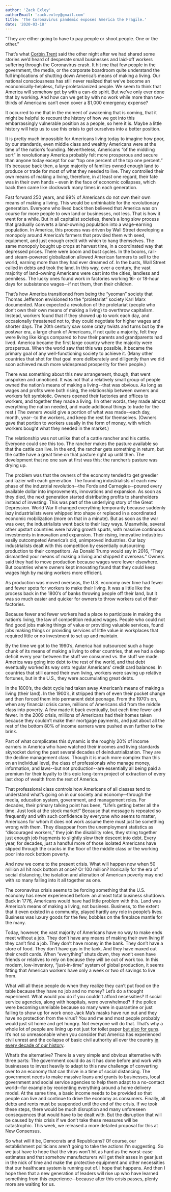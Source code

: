 ```yaml
---
author: 'Zack Exley'
authorEmail: 'zack.exley@gmail.com'
title: 'The Coronavirus pandemic exposes America the Fragile.'
date: '2020-03-18'
---
```


“They are either going to have to pay people or shoot people. One or the other.”

That’s what [Corbin Trent](https://twitter.com/corbintrent) said the other night after we had shared some stories we’d heard of desperate small businesses and laid-off workers suffering through the Coronavirus crash. It hit me that few people in the government, the media, or the corporate boardroom quite understand the full implications of shutting down America’s means of making a living. Our national consciousness has still never realized that we’ve become an economically-helpless, fully-proletarianized people. We seem to think that America will somehow get by with a can-do spirit. But we’ve only ever done that by working. And how can we get by with no work while more than two-thirds of Americans can’t even cover a $1,000 emergency expense?

It occurred to me that in the moment of awakening that is coming, that it might be helpful to recount the history of how we got into this embarrassingly vulnerable position as a people, so here it is. Maybe a little history will help us to use this crisis to get ourselves into a better position.

It is pretty much impossible for Americans living today to imagine how poor, by our standards, even middle class and wealthy Americans were at the time of the nation’s founding. Nevertheless, Americans “of the middling sort” in revolutionary America probably felt more prosperous and secure than anyone today except for our “top one percent of the top one percent.” It’s because back then, a large majority of families owned enough land to produce or trade for most of what they needed to live. They controlled their own means of making a living, therefore, in at least one regard, their fate was in their own hands – even in the face of economic collapses, which back then came like clockwork many times in each generation.

Fast forward 250 years, and 99% of Americans do not own their own means of making a living. This would be unthinkable for the revolutionary generation. Everyone who lived back then believed that America was on course for more people to own land or businesses, not less. That is how it went for a while. But in all capitalist societies, there’s a long slow process that gradually converts a land-owning population into a wage-earning population. In America, this process was driven by Wall Street developing a monopoly around America’s farmers that provided them with seed, equipment, and just enough credit with which to hang themselves. The same monopoly bought up crops at harvest time, in a coordinated way that depressed prices. There were boom and bust cycles. In the booms, rail- and steam-powered globalization allowed American farmers to sell to the world, earning more than they had ever dreamed of. In the busts, Wall Street called in debts and took the land. In this way, over a century, the vast majority of land-owning Americans were cast into the cities, landless and penniless. The lucky ones found work in factories working 16- or 18-hour days for subsistence wages--if not them, then their children.

That’s how America transitioned from being the “yeoman” society that Thomas Jefferson envisioned to the “proletariat” society Karl Marx documented. Marx expected a revolution of the proletariat (people who don’t own their own means of making a living) to overthrow capitalism. Instead, workers found that if they showed up to work each day, and occasionally threatened not to, they could negotiate for higher wages and shorter days. The 20th century saw some crazy twists and turns but by the postwar era, a large chunk of Americans, if not quite a majority, felt they were living like kings compared to how their parents and grandparents had lived. America became the first large country where the majority were prosperous. When the world saw that this was possible, it became the primary goal of any well-functioning society to achieve it. (Many other countries that shot for that goal more deliberately and diligently than we did soon achieved much more widespread prosperity for their people.)

There was something about this new arrangement, though, that went unspoken and unnoticed. It was not that a relatively small group of people owned the nation’s means of making a living--that was obvious. As long as wages and profits were both rising, the relationship between owners and workers felt symbiotic. Owners opened their factories and offices to workers, and together they made a living. (In other words, they made almost everything the nation needed, and made additional things to trade for the rest.) The owners would give a portion of what was made--each day, month, year--to the workers, and keep the rest for themselves. (Owners gave that portion to workers usually in the form of money, with which workers bought what they needed in the market.)

The relationship was not unlike that of a cattle rancher and his cattle. Everyone could see this too. The rancher makes the pasture available so that the cattle can live. In the end, the rancher gets something in return, but the cattle have a great time on that pasture right up until then. The development that no one saw at first was this: the rancher’s pasture was drying up.

The problem was that the owners of the economy tended to get greedier and lazier with each generation. The founding industrialists of each new phase of the industrial revolution--the Fords and Carnegies--poured every available dollar into improvements, innovations and expansion. As soon as they died, the next generation started distributing profits to shareholders instead of investing. This was part of the underlying story of the Great Depression. World War II changed everything temporarily because suddenly lazy industrialists were whipped into shape or replaced in a coordinated economic mobilization (more on that in a minute). But as soon as the war was over, the industrialists went back to their lazy ways. Meanwhile, several other upstart countries were having growth spurts, with massive continuous investments in innovation and expansion. Their rising, innovative industries easily outcompeted America’s old, unimproved industries. Our lazy industrialists dealt with this competition by essentially outsourcing production to their competitors. As Donald Trump would say in 2016, “They dismantled your means of making a living and shipped it overseas.” Owners said they had to move production because wages were lower elsewhere. But countries where owners kept innovating found that they could keep wages high by making workers more efficient.

As production was moved overseas, the U.S. economy over time had fewer and fewer spots for workers to make their living. It was a little like the process back in the 1800’s of banks throwing people off their land, but it was so much easier and quicker for owners to throw workers out of their factories.

Because fewer and fewer workers had a place to participate in making the nation’s living, the law of competition reduced wages. People who could not find good jobs making things of value or providing valuable services, found jobs making things or providing services of little value in workplaces that required little or no investment to set up and maintain.

By the time we got to the 1990’s, America had outsourced such a huge chunk of its means of making a living to other countries, that we had a deep deficit every year between the stuff we consumed vs. the stuff we made. America was going into debt to the rest of the world, and that debt eventually worked its way onto regular Americans’ credit card balances. In countries that still earned their own living, workers were saving up relative fortunes, but in the U.S., they were accumulating great debts.

In the 1800’s, the debt cycle had taken away American’s means of making a living (their land). In the 1900’s, it stripped them of even their pocket change and then forced them into permanent debt peonage. From the 1970’s on, when any financial crisis came, millions of Americans slid from the middle class into poverty. A few made it back eventually, but each time fewer and fewer. In the 2009 crisis, millions of Americans had their homes taken because they couldn’t make their mortgage payments, and just about all the rest of the bottom 80% of income earners were pushed even further to the brink.

Part of what complicates this dynamic is the roughly 20% of income earners in America who have watched their incomes and living standards skyrocket during the past several decades of deindustrialization. They are the decline management class. Though it is much more complex than this on an individual level, the class of professionals who manage money, information, and laws--but not production--are essentially all being paid a premium for their loyalty to this epic long-term project of extraction of every last drop of wealth from the rest of America.

That professional class controls how Americans of all classes tend to understand what’s going on in our society and economy--through the media, education system, government, and management roles. For decades, their primary talking point has been, “Life’s getting better all the time. Just look at the stock market!” Because that message is repeated so frequently and with such confidence by everyone who seems to matter, Americans for whom it does not work assume there must just be something wrong with them. They disappear from the unemployment statistics as “discouraged workers,” they join the disability roles, they string together just enough job fragments to slightly slow their descent into debt. Every year, for decades, just a handful more of those isolated Americans have slipped through the cracks in the floor of the middle class or the working poor into rock bottom poverty.

And now we come to the present crisis. What will happen now when 50 million all hit rock bottom at once? Or 100 million? Ironically for the era of social distancing, the isolation and alienation of American poverty may end with so many falling into it all together as one.

The coronavirus crisis seems to be forcing something that the U.S. economy has never experienced before: an almost total business shutdown. Back in 1776, Americans would have had little problem with this. Land was America’s means of making a living, not business. Business, to the extent that it even existed in a community, played hardly any role in people’s lives. Business was luxury goods for the few, bobbles on the fireplace mantle for the many.

Today, however, the vast majority of Americans have no way to make ends meet without a job. They don’t have any means of making their own living if they can’t find a job. They don’t have money in the bank. They don’t have a store of food. They don’t have gas in the tank. And they have maxed out their credit cards. When “everything” shuts down, they won’t even have friends or relatives to rely on because they will be out of work too. In this modern, low-inventory, “just-in-time” system of global production, it seems fitting that American workers have only a week or two of savings to live from.

What will all these people do when they realize they can’t put food on the table because they have no job and no money? Let’s do a thought experiment. What would you do if you couldn’t afford necessities? If social service agencies, along with hospitals, were overwhelmed? If the police were becoming unreliable because so many were in quarantine or just failing to show up for work once Jack Ma’s masks have run out and they have no protection from the virus? You and me and most people probably would just sit home and get hungry. Not everyone will do that. That’s why a whole lot of people are lining up not just for toilet paper [but also for guns](https://www.usatoday.com/story/money/2020/03/16/coronavirus-people-line-up-gun-stores-stock-up/5054436002/). It’s not so unreasonable when you consider that America has experienced civil unrest and the collapse of basic civil authority all over the country [in every decade of our history](https://en.wikipedia.org/wiki/List_of_incidents_of_civil_unrest_in_the_United_States).

What’s the alternative? There is a very simple and obvious alternative with three parts: The government could do as it has done before and work with businesses to invest heavily to adapt to this new challenge of converting over to an economy that can thrive in a time of social distancing. The government needs to make massive loans and grants to businesses, local government and social service agencies to help them adapt to a no-contact world--for example by reorienting everything around a home delivery model. At the same time, a basic income needs to be provided so that people can live and continue to drive the economy as consumers. Finally, all debts and rents must be suspended until the end of the crisis. If we took these steps, there would be much disruption and many unforeseen consequences that would have to be dealt with. But the disruption that will be caused by this crisis if we don’t take these measures will be catastrophic. This week, we released a more detailed proposal for this at New Consensus.

So what will it be, Democrats and Republicans? Of course, our establishment politicians aren’t going to take the actions I’m suggesting. So we just have to hope that the virus won’t hit as hard as the worst-case estimates and that somehow manufacturers will get their asses in gear just in the nick of time and make the protective equipment and other necessities that our healthcare system is running out of. I hope that happens. And then I hope then that a new generation of leaders will rise up who have learned something from this experience--because after this crisis passes, plenty more are waiting for us.